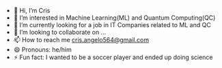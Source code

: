 - 👋 Hi, I’m Cris
- 👀 I’m interested in Machine Learning(ML) and Quantum Computing(QC)
- 🌱 I’m currently looking for a job in IT Companies related to ML and QC
- 💞️ I’m looking to collaborate on ...
- 📫 How to reach me cris.angelo564@gmail.com
- 😄 Pronouns: he/him
- ⚡ Fun fact: I wanted to be a soccer player and ended up doing science

<!---
Cris12Mainz/Cris12Mainz is a ✨ special ✨ repository because its `README.md` (this file) appears on your GitHub profile.
You can click the Preview link to take a look at your changes.
--->

